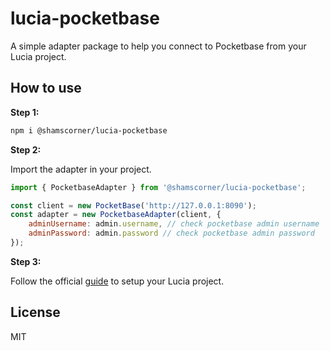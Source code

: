 # lucia-pocketbase

A simple adapter package to help you connect to Pocketbase from your Lucia project.

## How to use

**Step 1:**

```bash
npm i @shamscorner/lucia-pocketbase
```

**Step 2:**

Import the adapter in your project.

```javascript
import { PocketbaseAdapter } from '@shamscorner/lucia-pocketbase';

const client = new PocketBase('http://127.0.0.1:8090');
const adapter = new PocketbaseAdapter(client, {
	adminUsername: admin.username, // check pocketbase admin username
	adminPassword: admin.password // check pocketbase admin password
});
```

**Step 3:**

Follow the official [guide](https://lucia-auth.com/getting-started/) to setup your Lucia project.

## License

MIT
